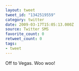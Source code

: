 ```yaml
---
layout: tweet
tweet_id: "1342519559"
category: twitter
date: 2009-03-17T15:05:13.000Z
source: Twitter SMS
favorite_count: 0
retweet_count: 0
tags:
- tweet
---
```


Off to Vegas. Woo woo!
